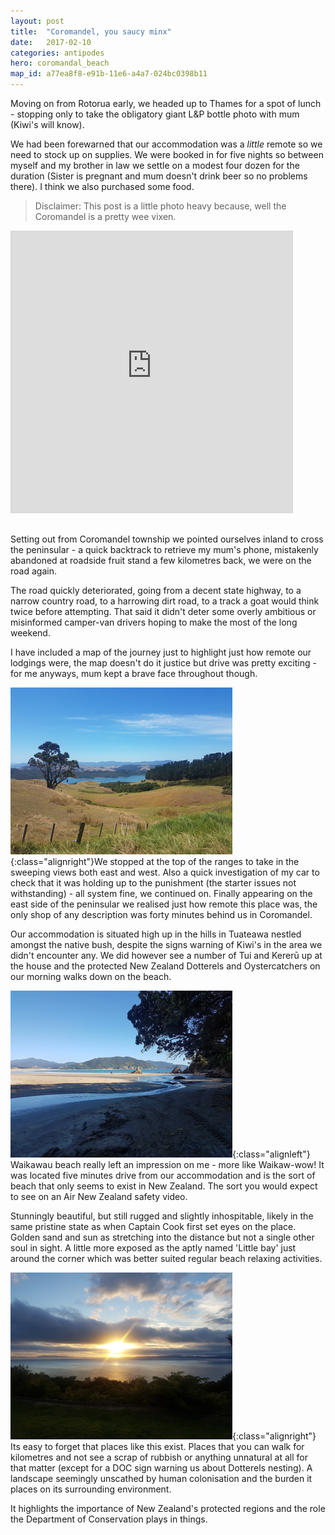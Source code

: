 ```yaml
---
layout: post
title:  "Coromandel, you saucy minx"
date:   2017-02-10
categories: antipodes
hero: coromandal_beach
map_id: a77ea8f8-e91b-11e6-a4a7-024bc0398b11
---
```

Moving on from Rotorua early, we headed up to Thames for a spot of lunch - stopping only to take the obligatory giant L&P bottle photo with mum (Kiwi's will know).

We had been forewarned that our accommodation was a _little_ remote so we need to stock up on supplies. We were booked in for five nights so between myself and my brother in law we settle on a modest four dozen for the duration (Sister is pregnant and mum doesn't drink beer so no problems there). I think we also purchased some food.

>Disclaimer: This post is a little photo heavy because, well the Coromandel is a pretty wee vixen.

<div class="left" style="margin-right:30px;margin-bottom:30px;">
<iframe src="https://embed.alpacamaps.com/d368a319-f272-11e6-a4a7-024bc0398b11/embed" width="450" height="450" style="border:1px #d5d5d5 solid;min-height:300px" allowFullScreen></iframe></div>

Setting out from Coromandel township we pointed ourselves inland to cross the peninsular - a quick backtrack to retrieve my mum's phone, mistakenly abandoned at roadside fruit stand a few kilometres back, we were on the road again.

The road quickly deteriorated, going from a decent state highway, to a narrow country road, to a harrowing dirt road, to a track a goat would think twice before attempting. That said it didn't deter some overly ambitious or misinformed camper-van drivers hoping to make the most of the long weekend.

I have included a map of the journey just to highlight just how remote our lodgings were, the map doesn't do it justice but drive was pretty exciting - for me anyways, mum kept a brave face throughout though.

![The view from the highest point of the journey](/assets/img/posts/coro1.png){:class="alignright"}We stopped at the top of the ranges to take in the sweeping views both east and west. Also a quick investigation of my car to check that it was holding up to the punishment (the starter issues not withstanding) - all system fine, we continued on. Finally appearing on the east side of the peninsular we realised just how remote this place was, the only shop of any description was forty minutes behind us in Coromandel.

Our accommodation is situated high up in the hills in Tuateawa nestled amongst the native bush, despite the signs warning of Kiwi's in the area we didn't encounter any. We did however see a number of Tui and Kererū up at the house and the protected New Zealand Dotterels and Oystercatchers on our morning walks down on the beach.

![Waikawau beach, more like Waika-wow](/assets/img/posts/coro2.png){:class="alignleft"} Waikawau beach really left an impression on me - more like Waikaw-wow! It was located five minutes drive from our accommodation and is the sort of beach that only seems to exist in New Zealand. The sort you would expect to see on an Air New Zealand safety video.

Stunningly beautiful, but still rugged and slightly inhospitable, likely in the same pristine state as when Captain Cook first set eyes on the place. Golden sand and sun as stretching into the distance but not a single other soul in sight. A little more exposed as the aptly named 'Little bay' just around the corner which was better suited regular beach relaxing activities.

![My wheels](/assets/img/posts/coro3.png){:class="alignright"} Its easy to forget that places like this exist. Places that you can walk for kilometres and not see a scrap of rubbish or anything unnatural at all for that matter (except for a DOC sign warning us about Dotterels nesting). A landscape seemingly unscathed by human colonisation and the burden it places on its surrounding environment.

It highlights the importance of New Zealand's protected regions and the role the Department of Conservation plays in things.
